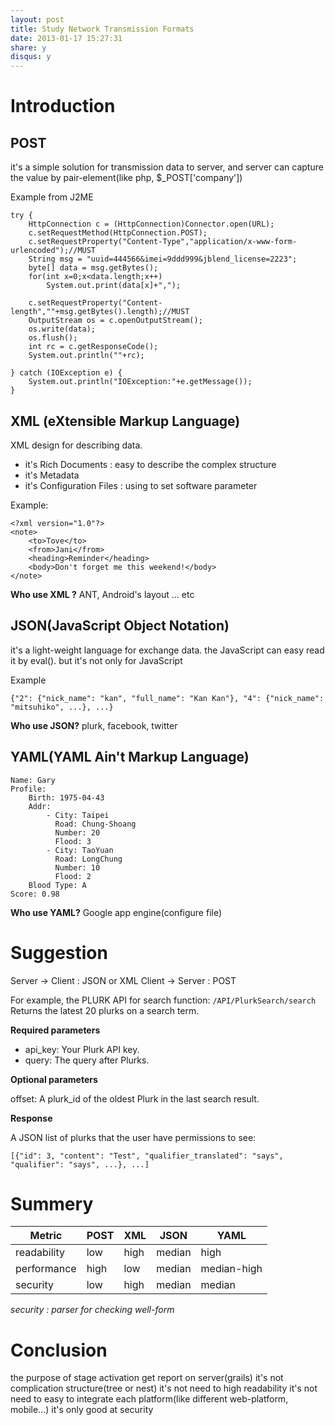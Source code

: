 ```yaml
---
layout: post
title: Study Network Transmission Formats
date: 2013-01-17 15:27:31
share: y
disqus: y
---
```


Introduction
============

POST
----

it's a simple solution for transmission data to server, and server can capture the value by pair-element(like php, $_POST['company'])

Example from J2ME

```
try {
    HttpConnection c = (HttpConnection)Connector.open(URL);
    c.setRequestMethod(HttpConnection.POST);
    c.setRequestProperty("Content-Type","application/x-www-form-urlencoded");//MUST
    String msg = "uuid=444566&imei=9ddd999&jblend_license=2223";
    byte[] data = msg.getBytes();
    for(int x=0;x<data.length;x++)
        System.out.print(data[x]+",");
 
    c.setRequestProperty("Content-length",""+msg.getBytes().length);//MUST
    OutputStream os = c.openOutputStream();
    os.write(data);
    os.flush();
    int rc = c.getResponseCode();
    System.out.println(""+rc);
 
} catch (IOException e) {
    System.out.println("IOException:"+e.getMessage());
}
```


XML (eXtensible Markup Language)
--------------------------------

XML design for describing data.

* it's Rich Documents : easy to describe the complex structure
* it's Metadata
* it's Configuration Files : using to set software parameter

Example:

```
<?xml version="1.0"?>
<note>
    <to>Tove</to>
    <from>Jani</from>
    <heading>Reminder</heading>
    <body>Don't forget me this weekend!</body>
</note>
```

**Who use XML ?** ANT, Android's layout ... etc


JSON(JavaScript Object Notation)
--------------------------------

it's a light-weight language for exchange data. the JavaScript can easy read it by eval(). but it's not only for JavaScript

Example

```
{"2": {"nick_name": "kan", "full_name": "Kan Kan"}, "4": {"nick_name": "mitsuhiko", ...}, ...}
```

**Who use JSON?** plurk, facebook, twitter


YAML(YAML Ain't Markup Language)
--------------------------------

```
Name: Gary
Profile:
    Birth: 1975-04-43
    Addr:
        - City: Taipei
          Road: Chung-Shoang
          Number: 20
          Flood: 3
        - City: TaoYuan
          Road: LongChung
          Number: 10
          Flood: 2
    Blood Type: A
Score: 0.98
```

**Who use YAML?** Google app engine(configure file)


Suggestion
==========

Server -> Client : JSON or XML
Client -> Server : POST

For example, the PLURK API for search function: `/API/PlurkSearch/search`
Returns the latest 20 plurks on a search term.

**Required parameters**

* api_key: Your Plurk API key.
* query: The query after Plurks.

**Optional parameters**

offset: A plurk_id of the oldest Plurk in the last search result.

**Response**

A JSON list of plurks that the user have permissions to see:

```
[{"id": 3, "content": "Test", "qualifier_translated": "says", "qualifier": "says", ...}, ...]
```


Summery
=======


|Metric     |POST  |XML  |JSON  |YAML |
|-----------|------|-----|------|-----|
|readability|low   |high |median|high |
|performance|high  |low  |median|median-high|
|security   |low   |high |median|median|

_security : parser for checking well-form_


Conclusion
==========
the purpose of stage activation get report on server(grails)
it's not complication structure(tree or nest)
it's not need to high readability
it's not need to easy to integrate each platform(like different web-platform, mobile...)
it's only good at security